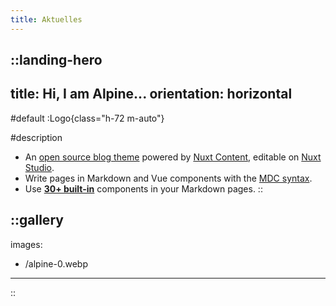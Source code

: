 ```yaml
---
title: Aktuelles
---
```


::landing-hero
---
title: Hi, I am Alpine...
orientation: horizontal
---
#default
:Logo{class="h-72 m-auto"}
<!-- :nuxt-img{src="/" class="w-full rounded-md shadow-xl ring-1 ring-gray-300 dark:ring-gray-700"} -->

#description
- An [open source blog theme](https://github.com/nuxt-themes/alpine) powered by [Nuxt Content](https://content.nuxtjs.org), editable on [Nuxt Studio](https://nuxt.studio).
- Write pages in Markdown and Vue components with the [MDC syntax](https://content.nuxtjs.org/guide/writing/mdc).
- Use [**30+ built-in**](https://elements.nuxt.space) components in your Markdown pages.
::

::gallery
---
images:
  - /alpine-0.webp
---
::
